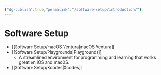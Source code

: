 ```yaml
---
{"dg-publish":true,"permalink":"/software-setup/introduction/"}
---
```


# Software Setup
- [[Software Setup/macOS Ventura|macOS Ventura]] 
- [[Software Setup/Playgrounds|Playgrounds]]
	- A streamlined environment for programming and learning that works great on iOS and macOS.
- [[Software Setup/Xcodes|Xcodes]]